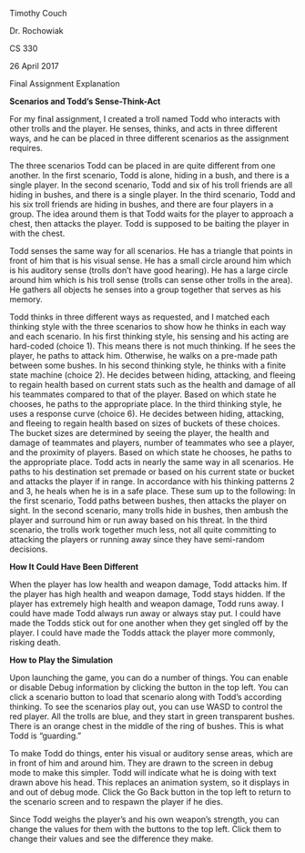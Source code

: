 Timothy Couch

Dr. Rochowiak

CS 330

26 April 2017

Final Assignment Explanation

**Scenarios and Todd’s Sense-Think-Act**

For my final assignment, I created a troll named Todd who interacts with other trolls and the player. He senses, thinks, and acts in three different ways, and he can be placed in three different scenarios as the assignment requires.

The three scenarios Todd can be placed in are quite different from one another. In the first scenario, Todd is alone, hiding in a bush, and there is a single player. In the second scenario, Todd and six of his troll friends are all hiding in bushes, and there is a single player. In the third scenario, Todd and his six troll friends are hiding in bushes, and there are four players in a group. The idea around them is that Todd waits for the player to approach a chest, then attacks the player. Todd is supposed to be baiting the player in with the chest.

Todd senses the same way for all scenarios. He has a triangle that points in front of him that is his visual sense. He has a small circle around him which is his auditory sense (trolls don’t have good hearing). He has a large circle around him which is his troll sense (trolls can sense other trolls in the area). He gathers all objects he senses into a group together that serves as his memory.

Todd thinks in three different ways as requested, and I matched each thinking style with the three scenarios to show how he thinks in each way and each scenario. In his first thinking style, his sensing and his acting are hard-coded (choice 1). This means there is not much thinking. If he sees the player, he paths to attack him. Otherwise, he walks on a pre-made path between some bushes. In his second thinking style, he thinks with a finite state machine (choice 2). He decides between hiding, attacking, and fleeing to regain health based on current stats such as the health and damage of all his teammates compared to that of the player. Based on which state he chooses, he paths to the appropriate place. In the third thinking style, he uses a response curve (choice 6). He decides between hiding, attacking, and fleeing to regain health based on sizes of buckets of these choices. The bucket sizes are determined by seeing the player, the health and damage of teammates and players, number of teammates who see a player, and the proximity of players. Based on which state he chooses, he paths to the appropriate place.
Todd acts in nearly the same way in all scenarios. He paths to his destination set premade or based on his current state or bucket and attacks the player if in range. In accordance with his thinking patterns 2 and 3, he heals when he is in a safe place.
These sum up to the following: In the first scenario, Todd paths between bushes, then attacks the player on sight. In the second scenario, many trolls hide in bushes, then ambush the player and surround him or run away based on his threat. In the third scenario, the trolls work together much less, not all quite committing to attacking the players or running away since they have semi-random decisions.

**How It Could Have Been Different**

When the player has low health and weapon damage, Todd attacks him. If the player has high health and weapon damage, Todd stays hidden. If the player has extremely high health and weapon damage, Todd runs away. I could have made Todd always run away or always stay put. I could have made the Todds stick out for one another when they get singled off by the player. I could have made the Todds attack the player more commonly, risking death.

**How to Play the Simulation**

Upon launching the game, you can do a number of things. You can enable or disable Debug information by clicking the button in the top left. You can click a scenario button to load that scenario along with Todd’s according thinking. To see the scenarios play out, you can use WASD to control the red player. All the trolls are blue, and they start in green transparent bushes. There is an orange chest in the middle of the ring of bushes. This is what Todd is “guarding.” 

To make Todd do things, enter his visual or auditory sense areas, which are in front of him and around him. They are drawn to the screen in debug mode to make this simpler. Todd will indicate what he is doing with text drawn above his head. This replaces an animation system, so it displays in and out of debug mode. Click the Go Back button in the top left to return to the scenario screen and to respawn the player if he dies.

Since Todd weighs the player’s and his own weapon’s strength, you can change the values for them with the buttons to the top left. Click them to change their values and see the difference they make.
